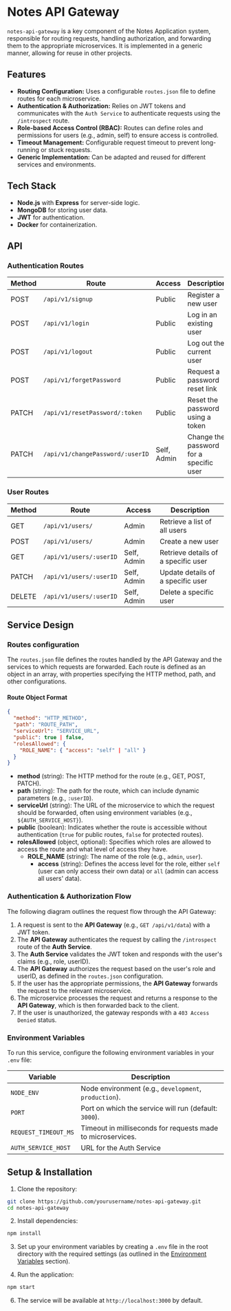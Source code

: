 # Notes API Gateway

`notes-api-gateway` is a key component of the Notes Application system, responsible for routing requests, handling authorization, and forwarding them to the appropriate microservices. It is implemented in a generic manner, allowing for reuse in other projects.

## Features

- **Routing Configuration:** Uses a configurable `routes.json` file to define routes for each microservice.
- **Authentication & Authorization:** Relies on JWT tokens and communicates with the `Auth Service` to authenticate requests using the `/introspect` route.
- **Role-based Access Control (RBAC):** Routes can define roles and permissions for users (e.g., admin, self) to ensure access is controlled.
- **Timeout Management:** Configurable request timeout to prevent long-running or stuck requests.
- **Generic Implementation:** Can be adapted and reused for different services and environments.

## Tech Stack

- **Node.js** with **Express** for server-side logic.
- **MongoDB** for storing user data.
- **JWT** for authentication.
- **Docker** for containerization.

## API

### Authentication Routes

| **Method** | **Route**                        | Access      | **Description**                         |
| ---------- | -------------------------------- | ----------- | --------------------------------------- |
| POST       | `/api/v1/signup`                 | Public      | Register a new user                     |
| POST       | `/api/v1/login`                  | Public      | Log in an existing user                 |
| POST       | `/api/v1/logout`                 | Public      | Log out the current user                |
| POST       | `/api/v1/forgetPassword`         | Public      | Request a password reset link           |
| PATCH      | `/api/v1/resetPassword/:token`   | Public      | Reset the password using a token        |
| PATCH      | `/api/v1/changePassword/:userID` | Self, Admin | Change the password for a specific user |

### User Routes

| **Method** | **Route**               | Access      | **Description**                     |
| ---------- | ----------------------- | ----------- | ----------------------------------- |
| GET        | `/api/v1/users/`        | Admin       | Retrieve a list of all users        |
| POST       | `/api/v1/users/`        | Admin       | Create a new user                   |
| GET        | `/api/v1/users/:userID` | Self, Admin | Retrieve details of a specific user |
| PATCH      | `/api/v1/users/:userID` | Self, Admin | Update details of a specific user   |
| DELETE     | `/api/v1/users/:userID` | Self, Admin | Delete a specific user              |

## Service Design

### Routes configuration

The `routes.json` file defines the routes handled by the API Gateway and the services to which requests are forwarded. Each route is defined as an object in an array, with properties specifying the HTTP method, path, and other configurations.

#### Route Object Format

```json
{
  "method": "HTTP_METHOD",
  "path": "ROUTE_PATH",
  "serviceUrl": "SERVICE_URL",
  "public": true | false,
  "rolesAllowed": {
    "ROLE_NAME": { "access": "self" | "all" }
  }
}
```

- **method** (string): The HTTP method for the route (e.g., GET, POST, PATCH).
- **path** (string): The path for the route, which can include dynamic parameters (e.g., `:userID`).
- **serviceUrl** (string): The URL of the microservice to which the request should be forwarded, often using environment variables (e.g., `${AUTH_SERVICE_HOST}`).
- **public** (boolean): Indicates whether the route is accessible without authentication (`true` for public routes, `false` for protected routes).
- **rolesAllowed** (object, optional): Specifies which roles are allowed to access the route and what level of access they have.
  - **ROLE_NAME** (string): The name of the role (e.g., `admin`, `user`).
    - **access** (string): Defines the access level for the role, either `self` (user can only access their own data) or `all` (admin can access all users' data).

### Authentication & Authorization Flow

The following diagram outlines the request flow through the API Gateway:

1. A request is sent to the **API Gateway** (e.g., `GET /api/v1/data`) with a JWT token.
2. The **API Gateway** authenticates the request by calling the `/introspect` route of the **Auth Service**.
3. The **Auth Service** validates the JWT token and responds with the user's claims (e.g., role, userID).
4. The **API Gateway** authorizes the request based on the user's role and userID, as defined in the `routes.json` configuration.
5. If the user has the appropriate permissions, the **API Gateway** forwards the request to the relevant microservice.
6. The microservice processes the request and returns a response to the **API Gateway**, which is then forwarded back to the client.
7. If the user is unauthorized, the gateway responds with a `403 Access Denied` status.

### Environment Variables

To run this service, configure the following environment variables in your `.env` file:

| **Variable**         | **Description**                                             |
| -------------------- | ----------------------------------------------------------- |
| `NODE_ENV`           | Node environment (e.g., `development`, `production`).       |
| `PORT`               | Port on which the service will run (default: `3000`).       |
| `REQUEST_TIMEOUT_MS` | Timeout in milliseconds for requests made to microservices. |
| `AUTH_SERVICE_HOST`  | URL for the Auth Service                                    |

## Setup & Installation

1. Clone the repository:

```bash
git clone https://github.com/yourusername/notes-api-gateway.git
cd notes-api-gateway
```

2. Install dependencies:

```bash
npm install
```

3. Set up your environment variables by creating a `.env` file in the root directory with the required settings (as outlined in the [Environment Variables](#environment-variables) section).

4. Run the application:

```bash
npm start
```

6. The service will be available at `http://localhost:3000` by default.
